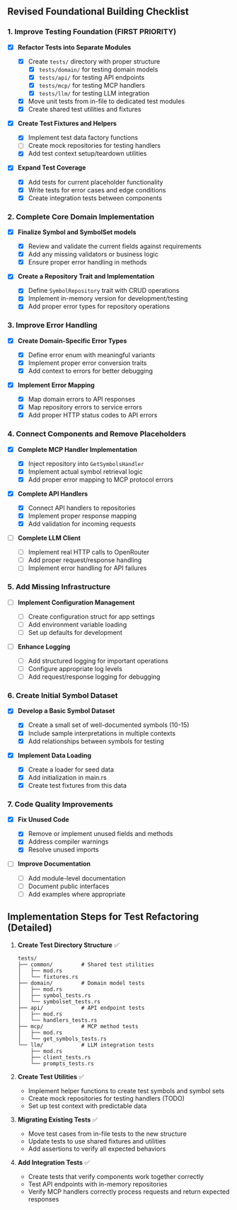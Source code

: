 ## Revised Foundational Building Checklist

### 1. Improve Testing Foundation (FIRST PRIORITY)

- [x] **Refactor Tests into Separate Modules**

  - [x] Create `tests/` directory with proper structure
    - [x] `tests/domain/` for testing domain models
    - [x] `tests/api/` for testing API endpoints
    - [x] `tests/mcp/` for testing MCP handlers
    - [x] `tests/llm/` for testing LLM integration
  - [x] Move unit tests from in-file to dedicated test modules
  - [x] Create shared test utilities and fixtures

- [x] **Create Test Fixtures and Helpers**

  - [x] Implement test data factory functions
  - [ ] Create mock repositories for testing handlers
  - [x] Add test context setup/teardown utilities

- [x] **Expand Test Coverage**
  - [x] Add tests for current placeholder functionality
  - [x] Write tests for error cases and edge conditions
  - [x] Create integration tests between components

### 2. Complete Core Domain Implementation

- [x] **Finalize Symbol and SymbolSet models**

  - [x] Review and validate the current fields against requirements
  - [x] Add any missing validators or business logic
  - [x] Ensure proper error handling in methods

- [x] **Create a Repository Trait and Implementation**
  - [x] Define `SymbolRepository` trait with CRUD operations
  - [x] Implement in-memory version for development/testing
  - [x] Add proper error types for repository operations

### 3. Improve Error Handling

- [x] **Create Domain-Specific Error Types**

  - [x] Define error enum with meaningful variants
  - [x] Implement proper error conversion traits
  - [x] Add context to errors for better debugging

- [x] **Implement Error Mapping**
  - [x] Map domain errors to API responses
  - [x] Map repository errors to service errors
  - [x] Add proper HTTP status codes to API errors

### 4. Connect Components and Remove Placeholders

- [x] **Complete MCP Handler Implementation**

  - [x] Inject repository into `GetSymbolsHandler`
  - [x] Implement actual symbol retrieval logic
  - [x] Add proper error mapping to MCP protocol errors

- [x] **Complete API Handlers**

  - [x] Connect API handlers to repositories
  - [x] Implement proper response mapping
  - [x] Add validation for incoming requests

- [ ] **Complete LLM Client**
  - [ ] Implement real HTTP calls to OpenRouter
  - [ ] Add proper request/response handling
  - [ ] Implement error handling for API failures

### 5. Add Missing Infrastructure

- [ ] **Implement Configuration Management**

  - [ ] Create configuration struct for app settings
  - [ ] Add environment variable loading
  - [ ] Set up defaults for development

- [ ] **Enhance Logging**
  - [ ] Add structured logging for important operations
  - [ ] Configure appropriate log levels
  - [ ] Add request/response logging for debugging

### 6. Create Initial Symbol Dataset

- [x] **Develop a Basic Symbol Dataset**

  - [x] Create a small set of well-documented symbols (10-15)
  - [x] Include sample interpretations in multiple contexts
  - [x] Add relationships between symbols for testing

- [x] **Implement Data Loading**
  - [x] Create a loader for seed data
  - [x] Add initialization in main.rs
  - [x] Create test fixtures from this data

### 7. Code Quality Improvements

- [x] **Fix Unused Code**

  - [x] Remove or implement unused fields and methods
  - [x] Address compiler warnings
  - [x] Resolve unused imports

- [ ] **Improve Documentation**
  - [ ] Add module-level documentation
  - [ ] Document public interfaces
  - [ ] Add examples where appropriate

## Implementation Steps for Test Refactoring (Detailed)

1. **Create Test Directory Structure** ✅

   ```
   tests/
   ├── common/         # Shared test utilities
   │   ├── mod.rs
   │   └── fixtures.rs
   ├── domain/         # Domain model tests
   │   ├── mod.rs
   │   ├── symbol_tests.rs
   │   └── symbolset_tests.rs
   ├── api/            # API endpoint tests
   │   ├── mod.rs
   │   └── handlers_tests.rs
   ├── mcp/            # MCP method tests
   │   ├── mod.rs
   │   └── get_symbols_tests.rs
   └── llm/            # LLM integration tests
       ├── mod.rs
       ├── client_tests.rs
       └── prompts_tests.rs
   ```

2. **Create Test Utilities** ✅

   - Implement helper functions to create test symbols and symbol sets
   - Create mock repositories for testing handlers (TODO)
   - Set up test context with predictable data

3. **Migrating Existing Tests** ✅

   - Move test cases from in-file tests to the new structure
   - Update tests to use shared fixtures and utilities
   - Add assertions to verify all expected behaviors

4. **Add Integration Tests** ✅
   - Create tests that verify components work together correctly
   - Test API endpoints with in-memory repositories
   - Verify MCP handlers correctly process requests and return expected responses
